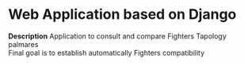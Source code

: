 # Web Application based on Django

**Description**
Application to consult and compare Fighters Tapology palmares<br>
Final goal is to establish automatically Fighters compatibility<br>


